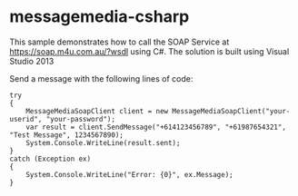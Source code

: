 messagemedia-csharp
===================
This sample demonstrates how to call the SOAP Service at https://soap.m4u.com.au/?wsdl using C#.
The solution is built using Visual Studio 2013

Send a message with the following lines of code:

```
try
{
    MessageMediaSoapClient client = new MessageMediaSoapClient("your-userid", "your-password");
    var result = client.SendMessage("+614123456789", "+61987654321", "Test Message", 1234567890);
    System.Console.WriteLine(result.sent);
}
catch (Exception ex)
{
    System.Console.WriteLine("Error: {0}", ex.Message);
}
```